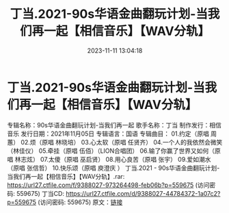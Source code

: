 ﻿---
title: 丁当.2021-90s华语金曲翻玩计划-当我们再一起【相信音乐】【WAV分轨】
date: 2023-11-11 13:04:18
categories: WAV车载音乐、镜像
tags: 华语中文
---
# 丁当.2021-90s华语金曲翻玩计划-当我们再一起【相信音乐】【WAV分轨】

专辑名称：90s华语金曲翻玩计划-当我们再一起
歌手名称：丁当
制作发行：相信音乐
发行日期：2021年11月05日
专辑语言：国语
专辑曲目：
01.约定（原唱 周蕙）
02.烦（原唱 林晓培）
03.心太软（原唱 任贤齐）
04.一个人的我依然会微笑（林佳仪）
05.牵挂（原唱 伍佰）（LION合唱团）
06.输了你赢了世界又如何（原唱 林志炫）
07.太傻（原唱 巫启贤）
08.用心良苦（原唱 张宇）
09.爱如潮水（原唱 张信哲）
10.快乐颂（原唱 庾澄庆 ）
丁当.2021 - 90s华语金曲翻玩计划-当我们再一起【相信音乐】【WAV分轨】.rar: https://url27.ctfile.com/f/9388027-973264498-feb06b?p=559675
(访问密码: 559675)
丁当CD: https://url27.ctfile.com/d/9388027-44784372-1a07c2?p=559675
(访问密码: 559675)
原文：[链接](https://blog.sina.com.cn/s/blog_1647c7e76010313rj.html)